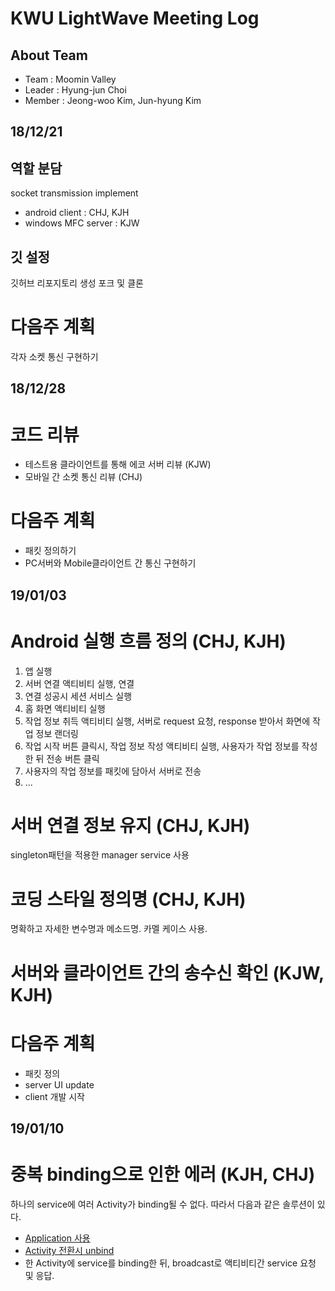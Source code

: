 KWU LightWave Meeting Log
=========================

About Team
-------------------------

- Team : Moomin Valley
- Leader : Hyung-jun Choi
- Member : Jeong-woo Kim, Jun-hyung Kim

18/12/21
-------------------------

## 역할 분담

socket transmission implement

- android client : CHJ, KJH
- windows MFC server : KJW

## 깃 설정

깃허브 리포지토리 생성
포크 및 클론

# 다음주 계획

각자 소켓 통신 구현하기

18/12/28
-------------------------

# 코드 리뷰

- 테스트용 클라이언트를 통해 에코 서버 리뷰 (KJW)
- 모바일 간 소켓 통신 리뷰 (CHJ)

# 다음주 계획

- 패킷 정의하기
- PC서버와 Mobile클라이언트 간 통신 구현하기

19/01/03
-------------------------

# Android 실행 흐름 정의 (CHJ, KJH)

1. 앱 실행
2. 서버 연결 액티비티 실행, 연결
3. 연결 성공시 세션 서비스 실행
4. 홈 화면 액티비티 실행
5. 작업 정보 취득 액티비티 실행, 서버로 request 요청, response 받아서 화면에 작업 정보 랜더링
6. 작업 시작 버튼 클릭시, 작업 정보 작성 액티비티 실행, 사용자가 작업 정보를 작성한 뒤 전송 버튼 클릭
7. 사용자의 작업 정보를 패킷에 담아서 서버로 전송
8. ...

# 서버 연결 정보 유지 (CHJ, KJH)

singleton패턴을 적용한 manager service 사용

# 코딩 스타일 정의명 (CHJ, KJH)

명확하고 자세한 변수명과 메소드명.
카멜 케이스 사용.

# 서버와 클라이언트 간의 송수신 확인 (KJW, KJH)

# 다음주 계획

- 패킷 정의
- server UI update
- client 개발 시작

19/01/10
-------------------------

# 중복 binding으로 인한 에러 (KJH, CHJ)

하나의 service에 여러 Activity가 binding될 수 없다.
따라서 다음과 같은 솔루션이 있다.

- [Application 사용][application]
- [Activity 전환시 unbind][unbind]
- 한 Activity에 service를 binding한 뒤, broadcast로 액티비티간 service 요청 및 응답.

[application]: URL "https://stackoverflow.com/questions/30648766/binding-a-service-to-multiple-activities"
[unbind]: URL "http://sterl.org/2016/06/android-bind-service-to-the-application-cross-activities/"
